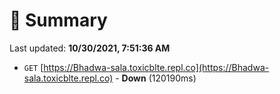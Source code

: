 # 📖 Summary
Last updated: **10/30/2021, 7:51:36 AM**

- `GET` [https://Bhadwa-sala.toxicblte.repl.co](https://Bhadwa-sala.toxicblte.repl.co) - **Down** (120190ms)
